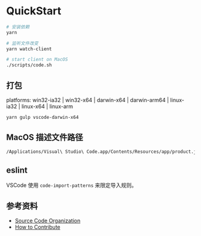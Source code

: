 # QuickStart

```sh
# 安装依赖
yarn

# 监听文件改变
yarn watch-client

# start client on MacOS
./scripts/code.sh
```

## 打包

platforms: win32-ia32 | win32-x64 | darwin-x64 | darwin-arm64 | linux-ia32 | linux-x64 | linux-arm

```sh
yarn gulp vscode-darwin-x64
```

## MacOS 描述文件路径

```txt
/Applications/Visual\ Studio\ Code.app/Contents/Resources/app/product.json
```

## eslint

VSCode 使用 `code-import-patterns` 来限定导入规则。

## 参考资料

- [Source Code Organization](https://github.com/microsoft/vscode/wiki/Source-Code-Organization)
- [How to Contribute](https://github.com/microsoft/vscode/wiki/How-to-Contribute)
